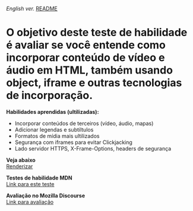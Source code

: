 <span><i>English ver.</i> <a href="https://github.com/alexandre-j-dev/MDN-Mozilla-Developer-Network/blob/HTML/Test%20your%20skills:%20Links/README.en.md"> README</a></span>

<h1> O objetivo deste teste de habilidade é avaliar se você entende como incorporar conteúdo de vídeo e áudio em HTML, também usando object, iframe e outras tecnologias de incorporação. </h1>


<strong>Habilidades aprendidas (ultilizadas):</strong>
<ul>  
<li>Incorporar conteúdos de terceiros (vídeo, áudio, mapas)</li>
<li>Adicionar legendas e subtiltulos </li>  
<li>Formatos de mídia mais ultilizados</li> 
<li>Segurança com iframes para evitar Clickjacking</li>
<li>Lado servidor HTTPS, X-Frame-Options, headers de segurança</li>
</ul>
  
 
<strong>Veja abaixo</strong><br>
<a href="https://htmlpreview.github.io/?https://github.com/alexandre-j-dev/MDN-Mozilla-Developer-Network/blob/HTML/Test%20your%20skills:%20Multimedia%20and%20embedding/index.html"> Renderizar </a><br>

<strong>Testes de habilidade MDN</strong><br>
<a target="_blank" href="https://developer.mozilla.org/en-US/docs/Learn/HTML/Multimedia_and_embedding/Video_and_audio_content/Test_your_skills:_Multimedia_and_embedding"> Link para este teste </a><br>

<strong>Avaliação no Mozilla Discourse</strong><br>
<a target="_blank" href="https://discourse.mozilla.org/t/assessment-wanted-for-links-skill-tests/106520">Link para avaliação </a>


